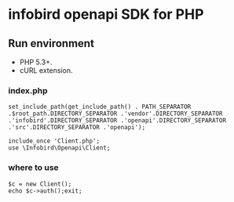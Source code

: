 <!--
 * @Descripttion: infobird
 * @version: 1.0
 * @Author: afei
 * @Date: 2020-08-14 13:38:55
 * @LastEditors: afei
 * @LastEditTime: 2020-08-14 19:06:08
-->
# infobird openapi SDK for PHP

## Run environment
- PHP 5.3+.
- cURL extension.

### index.php
```
set_include_path(get_include_path() . PATH_SEPARATOR .$root_path.DIRECTORY_SEPARATOR .'vendor'.DIRECTORY_SEPARATOR .'infobird'.DIRECTORY_SEPARATOR .'openapi'.DIRECTORY_SEPARATOR .'src'.DIRECTORY_SEPARATOR .'openapi');

include_once 'Client.php';
use \Infobird\Openapi\Client;

```
### where to use

~~~
$c = new Client();
echo $c->auth();exit;
~~~
